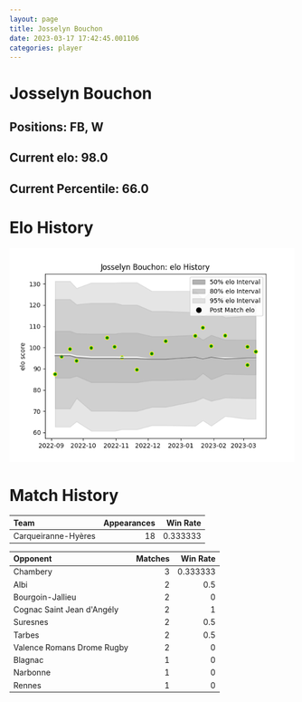 ```yaml
---  
layout: page  
title: Josselyn Bouchon  
date: 2023-03-17 17:42:45.001106  
categories: player  
---
```

# Josselyn Bouchon

## Positions: FB, W

## Current elo: 98.0

## Current Percentile: 66.0

# Elo History


![elo history](history_JosselynBouchon.png)
# Match History


| Team                |   Appearances |   Win Rate |
|:--------------------|--------------:|-----------:|
| Carqueiranne-Hyères |            18 |   0.333333 |

| Opponent                   |   Matches |   Win Rate |
|:---------------------------|----------:|-----------:|
| Chambery                   |         3 |   0.333333 |
| Albi                       |         2 |   0.5      |
| Bourgoin-Jallieu           |         2 |   0        |
| Cognac Saint Jean d'Angély |         2 |   1        |
| Suresnes                   |         2 |   0.5      |
| Tarbes                     |         2 |   0.5      |
| Valence Romans Drome Rugby |         2 |   0        |
| Blagnac                    |         1 |   0        |
| Narbonne                   |         1 |   0        |
| Rennes                     |         1 |   0        |